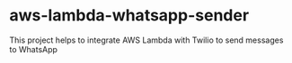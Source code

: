 # aws-lambda-whatsapp-sender
This project helps to integrate AWS Lambda with Twilio to send messages to WhatsApp 

